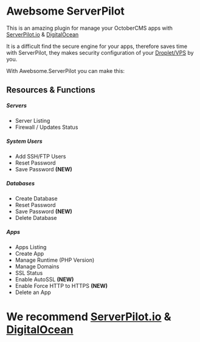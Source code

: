 Awebsome ServerPilot
==================
This is an amazing plugin for manage your  OctoberCMS apps with [ServerPilot.io](https://www.serverpilot.io/?refcode=5e177d453154) &  [DigitalOcean](https://m.do.co/c/08c1ea53e42e) 

It is a difficult find the secure engine for your apps, therefore saves time with ServerPilot, they makes security configuration of your [Droplet/VPS](https://m.do.co/c/08c1ea53e42e) by you.

With Awebsome.ServerPilot you can make this:

## Resources & Functions

##### Servers
+ Server Listing
+ Firewall / Updates Status

##### System Users
+ Add SSH/FTP Users
+ Reset Password
+ Save Password **(NEW)**

##### Databases
+ Create Database
+ Reset Password
+ Save Password **(NEW)**
+ Delete Database

##### Apps
+ Apps Listing
+ Create App
+ Manage Runtime (PHP Version)
+ Manage Domains
+ SSL Status
+ Enable AutoSSL **(NEW)**
+ Enable Force HTTP to HTTPS **(NEW)**
+ Delete an App


    
    
We recommend [ServerPilot.io](https://www.serverpilot.io/?refcode=5e177d453154) &  [DigitalOcean](https://m.do.co/c/08c1ea53e42e)
==
